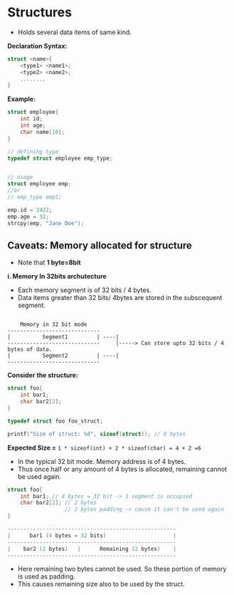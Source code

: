 # Structures

-   Holds several data items of same kind.

**Declaration Syntax:**

```c
struct <name>{
    <type1> <name1>;
    <type2> <name2>;
    ........
}
```

**Example:**

```c
struct employee{
    int id;
    int age;
    char name[10];
}

// defining type
typedef struct employee emp_type;


// usage
struct employee emp;
//or
// emp_type emp1;

emp.id = 2422;
emp.age = 32;
strcpy(emp, "Jane Doe");
```

## Caveats: Memory allocated for structure

-   Note that **1 byte=8bit**

**i. Memory In 32bits archutecture**

-   Each memory segment is of 32 bits / 4 bytes.
-   Data items greater than 32 bits/ 4bytes are stored in the subscequent segment.

```text

    Memory in 32 bit mode
-----------------------------
|          Segment1         | ----|
-----------------------------     |-----> Can store upto 32 bits / 4 bytes of data.
|          Segment2         | ----|
-----------------------------
```

**Consider the structure:**

```c
struct foo{
    int bar1;
    char bar2[2];
}

typedef struct foo foo_struct;

printf("Size of struct: %d", sizeof(struct)); // 8 bytes
```

**Expected Size =** `1 * sizeof(int) + 2 * sizeof(char) = 4 + 2 =6`

-   In the typical 32 bit mode. Memory address is of 4 bytes.
-   Thus once half or any amount of 4 bytes is allocated, remaining cannot be used again.

```c
struct foo{
    int bar1; // 4 bytes = 32 bit -> 1 segment is occupied
    char bar2[2]; // 2 bytes
                  // 2 bytes padding -> cause it can't be used again
}

-----------------------------------------------------
|      bar1 (4 bytes = 32 bits)                     |
-----------------------------------------------------
|    bar2 (2 bytes)   |      Remaining (2 bytes)    |
-----------------------------------------------------
```

-   Here remaining two bytes cannot be used. So these portion of memory is used as padding.
-   This causes remaining size also to be used by the struct.
